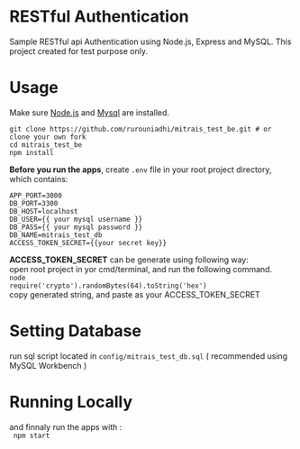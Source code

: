 # RESTful Authentication
Sample RESTful api Authentication using Node.js, Express and MySQL.
This project created for test purpose only.

# Usage
Make sure [Node.js](http://nodejs.org/) and [Mysql](https://dev.mysql.com/downloads/installer/) are installed.
```
git clone https://github.com/rurouniadhi/mitrais_test_be.git # or clone your own fork
cd mitrais_test_be
npm install
```
**Before you run the apps**, create ```.env``` file in your root project directory, which contains:
```
APP_PORT=3000
DB_PORT=3300
DB_HOST=localhost
DB_USER={{ your mysql username }}
DB_PASS={{ your mysql password }}
DB_NAME=mitrais_test_db
ACCESS_TOKEN_SECRET={{your secret key}}
```
**ACCESS_TOKEN_SECRET** can be generate using following way:\
open root project in yor cmd/terminal, and run the following command.\
```node```\
```require('crypto').randomBytes(64).toString('hex')```\
copy generated string, and paste as your ACCESS_TOKEN_SECRET
# Setting Database
run sql script located in ```config/mitrais_test_db.sql``` ( recommended using MySQL Workbench )
# Running Locally
and finnaly run the apps with :\
``` npm start```
